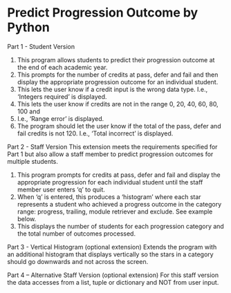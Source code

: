 # Predict Progression Outcome by Python

Part 1 - Student Version
1. This program allows students to predict their progression outcome at the end of each
academic year.
2. This prompts for the number of credits at pass, defer and fail and then display the
appropriate progression outcome for an individual student.
3. This lets the user know if a credit input is the wrong data type. I.e., ‘Integers
required’ is displayed.
4. This lets the user know if credits are not in the range 0, 20, 40, 60, 80, 100 and
120. I.e., ‘Range error’ is displayed.
5. The program should let the user know if the total of the pass, defer and fail credits is not 120.
I.e., ‘Total incorrect’ is displayed.

Part 2 - Staff Version
This extension meets the requirements specified for Part 1 but also allow a staff member to
predict progression outcomes for multiple students.
1. This program prompts for credits at pass, defer and fail and display the appropriate
progression for each individual student until the staff member user enters ‘q’ to quit.
2. When ‘q’ is entered, this produces a ‘histogram’ where each star represents a
student who achieved a progress outcome in the category range: progress, trailing, module
retriever and exclude. See example below.
3. This displays the number of students for each progression category and the total
number of outcomes processed.

Part 3 - Vertical Histogram (optional extension)
Extends the program with an additional histogram that displays vertically so the stars in a category
should go downwards and not across the screen.

Part 4 – Alternative Staff Version (optional extension)
For this staff version the data accesses from a list, tuple or dictionary and NOT from user
input. 
